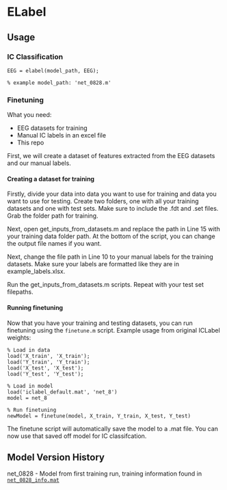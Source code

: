 # ELabel
## Usage
### IC Classification
```
EEG = elabel(model_path, EEG);

% example model_path: 'net_0828.m'
```
### Finetuning
What you need:
- EEG datasets for training
- Manual IC labels in an excel file
- This repo

First, we will create a dataset of features extracted from the EEG datasets and our manual labels.
#### Creating a dataset for training
Firstly, divide your data into data you want to use for training and data you want to use for testing.
Create two folders, one with all your training datasets and one with test sets. Make sure to include the .fdt and .set files. Grab the folder path for training. 

Next, open get_inputs_from_datasets.m and replace the path in Line 15 with your training data folder path. At the bottom of the script, you can change the output file names if you want. 

Next, change the file path in Line 10 to your manual labels for the training datasets. Make sure your labels are formatted like they are in example_labels.xlsx. 

Run the get_inputs_from_datasets.m scripts. Repeat with your test set filepaths.

#### Running finetuning
Now that you have your training and testing datasets, you can run finetuning using the `finetune.m` script. Example usage from original ICLabel weights:
```
% Load in data
load('X_train', 'X_train');
load('Y_train', 'Y_train');
load('X_test', 'X_test');
load('Y_test', 'Y_test');

% Load in model 
load('iclabel_default.mat', 'net_8')
model = net_8

% Run finetuning
newModel = finetune(model, X_train, Y_train, X_test, Y_test)
```
The finetune script will automatically save the model to a .mat file. You can now use that saved off model for IC classifcation.

## Model Version History
net_0828 - Model from first training run, training information found in [`net_0828_info.mat`](/net_0828_info.mat)